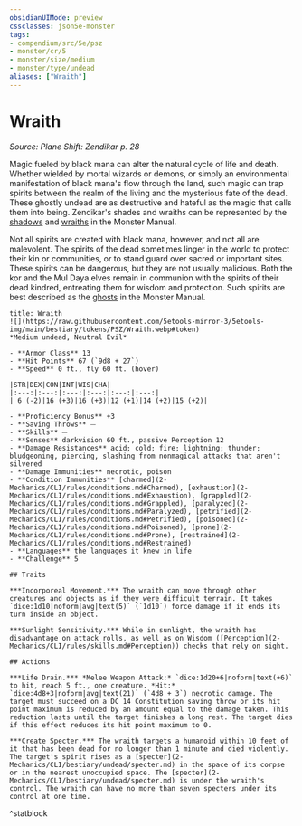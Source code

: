```yaml
---
obsidianUIMode: preview
cssclasses: json5e-monster
tags:
- compendium/src/5e/psz
- monster/cr/5
- monster/size/medium
- monster/type/undead
aliases: ["Wraith"]
---
```

# Wraith
*Source: Plane Shift: Zendikar p. 28*  

Magic fueled by black mana can alter the natural cycle of life and death. Whether wielded by mortal wizards or demons, or simply an environmental manifestation of black mana's flow through the land, such magic can trap spirits between the realm of the living and the mysterious fate of the dead. These ghostly undead are as destructive and hateful as the magic that calls them into being. Zendikar's shades and wraiths can be represented by the [shadows](2-Mechanics/CLI/bestiary/undead/shadow.md) and [wraiths](2-Mechanics/CLI/bestiary/undead/wraith.md) in the Monster Manual.

Not all spirits are created with black mana, however, and not all are malevolent. The spirits of the dead sometimes linger in the world to protect their kin or communities, or to stand guard over sacred or important sites. These spirits can be dangerous, but they are not usually malicious. Both the kor and the Mul Daya elves remain in communion with the spirits of their dead kindred, entreating them for wisdom and protection. Such spirits are best described as the [ghosts](2-Mechanics/CLI/bestiary/undead/ghost.md) in the Monster Manual.

```ad-statblock
title: Wraith
![](https://raw.githubusercontent.com/5etools-mirror-3/5etools-img/main/bestiary/tokens/PSZ/Wraith.webp#token)
*Medium undead, Neutral Evil*

- **Armor Class** 13
- **Hit Points** 67 (`9d8 + 27`)
- **Speed** 0 ft., fly 60 ft. (hover)

|STR|DEX|CON|INT|WIS|CHA|
|:---:|:---:|:---:|:---:|:---:|:---:|
| 6 (-2)|16 (+3)|16 (+3)|12 (+1)|14 (+2)|15 (+2)|

- **Proficiency Bonus** +3
- **Saving Throws** ⏤
- **Skills** ⏤
- **Senses** darkvision 60 ft., passive Perception 12
- **Damage Resistances** acid; cold; fire; lightning; thunder; bludgeoning, piercing, slashing from nonmagical attacks that aren't silvered
- **Damage Immunities** necrotic, poison
- **Condition Immunities** [charmed](2-Mechanics/CLI/rules/conditions.md#Charmed), [exhaustion](2-Mechanics/CLI/rules/conditions.md#Exhaustion), [grappled](2-Mechanics/CLI/rules/conditions.md#Grappled), [paralyzed](2-Mechanics/CLI/rules/conditions.md#Paralyzed), [petrified](2-Mechanics/CLI/rules/conditions.md#Petrified), [poisoned](2-Mechanics/CLI/rules/conditions.md#Poisoned), [prone](2-Mechanics/CLI/rules/conditions.md#Prone), [restrained](2-Mechanics/CLI/rules/conditions.md#Restrained)
- **Languages** the languages it knew in life
- **Challenge** 5

## Traits

***Incorporeal Movement.*** The wraith can move through other creatures and objects as if they were difficult terrain. It takes `dice:1d10|noform|avg|text(5)` (`1d10`) force damage if it ends its turn inside an object.

***Sunlight Sensitivity.*** While in sunlight, the wraith has disadvantage on attack rolls, as well as on Wisdom ([Perception](2-Mechanics/CLI/rules/skills.md#Perception)) checks that rely on sight.

## Actions

***Life Drain.*** *Melee Weapon Attack:* `dice:1d20+6|noform|text(+6)` to hit, reach 5 ft., one creature. *Hit:* `dice:4d8+3|noform|avg|text(21)` (`4d8 + 3`) necrotic damage. The target must succeed on a DC 14 Constitution saving throw or its hit point maximum is reduced by an amount equal to the damage taken. This reduction lasts until the target finishes a long rest. The target dies if this effect reduces its hit point maximum to 0.

***Create Specter.*** The wraith targets a humanoid within 10 feet of it that has been dead for no longer than 1 minute and died violently. The target's spirit rises as a [specter](2-Mechanics/CLI/bestiary/undead/specter.md) in the space of its corpse or in the nearest unoccupied space. The [specter](2-Mechanics/CLI/bestiary/undead/specter.md) is under the wraith's control. The wraith can have no more than seven specters under its control at one time.
```
^statblock